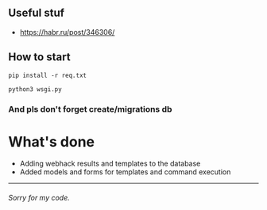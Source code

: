 ## Useful stuf
* https://habr.ru/post/346306/

## How to start

```commandline
pip install -r req.txt
```

```commandline
python3 wsgi.py
```

### And pls don't forget create/migrations db

# What's done

* Adding webhack results and templates to the database
* Added models and forms for templates and command execution

---

###### Sorry for my code.